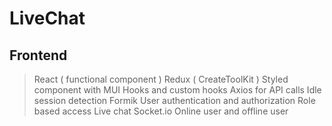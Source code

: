 # LiveChat

## Frontend
  > React ( functional component )
  > Redux ( CreateToolKit )
  > Styled component with MUI
  > Hooks and custom hooks
  > Axios for API calls
  > Idle session detection
  > Formik
  > User authentication and authorization
  > Role based access
  > Live chat Socket.io
  > Online user and offline user
  
